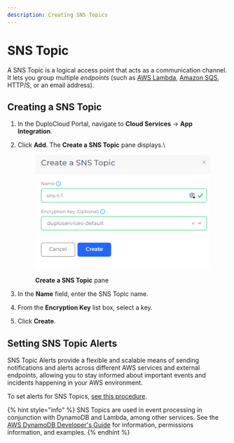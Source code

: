 ```yaml
---
description: Creating SNS Topics
---
```


# SNS Topic

A SNS Topic is a logical access point that acts as a communication channel. It lets you group multiple _endpoints_ (such as [AWS Lambda](lambda/), [Amazon SQS](sqs-queue.md), HTTP/S, or an email address).

## Creating a SNS Topic

1. In the DuploCloud Portal, navigate to **Cloud Services** -> **App Integration**.
2.  Click **Add**. The **Create a SNS Topic** pane displays.\


    <div align="left">

    <figure><img src="../../.gitbook/assets/snst1.png" alt=""><figcaption><p><strong>Create a SNS Topic</strong> pane</p></figcaption></figure>

    </div>


3. In the **Name** field, enter the SNS Topic name.
4. From the **Encryption Key** list box, select a key.
5. Click **Create**.

## Setting SNS Topic Alerts

SNS Topic Alerts provide a flexible and scalable means of sending notifications and alerts across different AWS services and external endpoints, allowing you to stay informed about important events and incidents happening in your AWS environment.

To set alerts for SNS Topics, [see this procedure](../../aws/use-cases/faults-and-alarms/sns-topic-alerts.md).

{% hint style="info" %}
SNS Topics are used in event processing in conjunction with DynamoDB and Lambda, among other services. See the [AWS DynamoDB Developer's Guide](https://docs.aws.amazon.com/amazondynamodb/latest/developerguide/Introduction.html) for information, permissions information, and examples.
{% endhint %}
